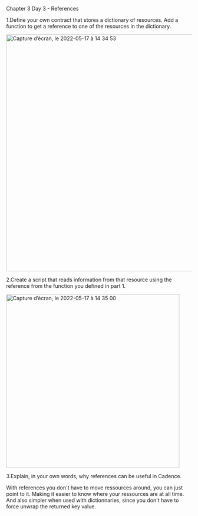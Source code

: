 Chapter 3 Day 3 - References

1.Define your own contract that stores a dictionary of resources. Add a function to get a reference to one of the resources in the dictionary.

<img width="641" alt="Capture d’écran, le 2022-05-17 à 14 34 53" src="https://user-images.githubusercontent.com/104936636/168885801-b9d9281b-6a07-4810-a3b7-d2a55250d819.png">


2.Create a script that reads information from that resource using the reference from the function you defined in part 1.

<img width="470" alt="Capture d’écran, le 2022-05-17 à 14 35 00" src="https://user-images.githubusercontent.com/104936636/168885809-9fe20601-bdd1-44bc-89af-a168891f5ac3.png">


3.Explain, in your own words, why references can be useful in Cadence.

With references you don't have to move ressources around, you can just point to it.
Making it easier to know where your ressources are at all time.
And also simpler when used with dictionnaries, since you don't have to force unwrap the returned key value.
